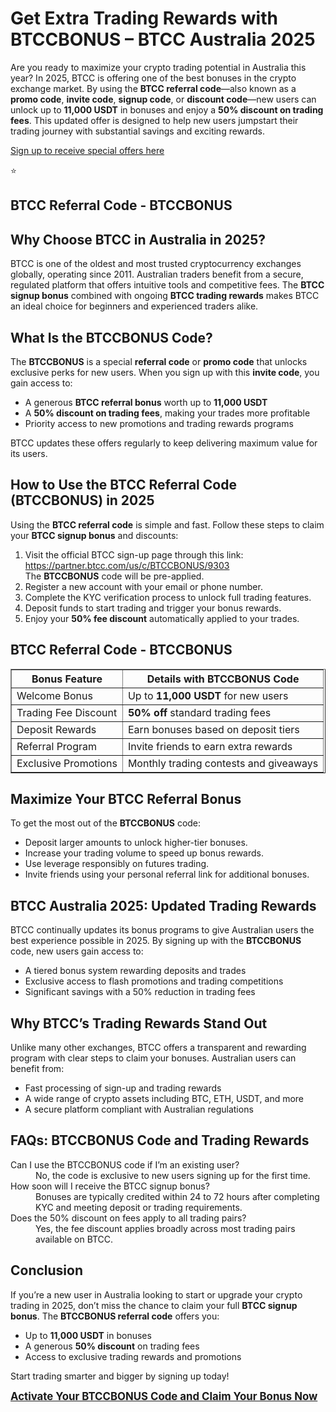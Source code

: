 

<h1>Get Extra Trading Rewards with BTCCBONUS – BTCC Australia 2025</h1>
<p>Are you ready to maximize your crypto trading potential in Australia this year? In 2025, BTCC is offering one of the best bonuses in the crypto exchange market. By using the <strong>BTCC referral code</strong>—also known as a <strong>promo code</strong>, <strong>invite code</strong>, <strong>signup code</strong>, or <strong>discount code</strong>—new users can unlock up to <strong>11,000 USDT</strong> in bonuses and enjoy a <strong>50% discount on trading fees</strong>. This updated offer is designed to help new users jumpstart their trading journey with substantial savings and exciting rewards.</p>
<p><a href="https://partner.btcc.com/us/c/BTCCBONUS/9303" target="_blank">Sign up to receive special offers here</a></p

<img src="https://images.mirror-media.xyz/publication-images/Poz8BlB9BgSoA-3eFI7xG.png?height=500&amp;width=1000" decoding="async" data-nimg="fill" class="css-xah9so" style="position: absolute; inset: 0px; box-sizing: border-box; padding: 0px; border: none; margin: auto; display: block; width: 0px; height: 0px; min-width: 100%; max-width: 100%; min-height: 100%; max-height: 100%;">⭐ 
<h2>BTCC Referral Code - BTCCBONUS</h2>
<h2>Why Choose BTCC in Australia in 2025?</h2>
<p>BTCC is one of the oldest and most trusted cryptocurrency exchanges globally, operating since 2011. Australian traders benefit from a secure, regulated platform that offers intuitive tools and competitive fees. The <strong>BTCC signup bonus</strong> combined with ongoing <strong>BTCC trading rewards</strong> makes BTCC an ideal choice for beginners and experienced traders alike.</p>

<h2>What Is the BTCCBONUS Code?</h2>
<p>The <strong>BTCCBONUS</strong> is a special <strong>referral code</strong> or <strong>promo code</strong> that unlocks exclusive perks for new users. When you sign up with this <strong>invite code</strong>, you gain access to:</p>
<ul>
<li>A generous <strong>BTCC referral bonus</strong> worth up to <strong>11,000 USDT</strong></li>
<li>A <strong>50% discount on trading fees</strong>, making your trades more profitable</li>
<li>Priority access to new promotions and trading rewards programs</li>
</ul>
<p>BTCC updates these offers regularly to keep delivering maximum value for its users.</p>

<h2>How to Use the BTCC Referral Code (BTCCBONUS) in 2025</h2>
<p>Using the <strong>BTCC referral code</strong> is simple and fast. Follow these steps to claim your <strong>BTCC signup bonus</strong> and discounts:</p>
<ol>
<li>Visit the official BTCC sign-up page through this link:<br />
<a href="https://partner.btcc.com/us/c/BTCCBONUS/9303" target="_blank" rel="noopener noreferrer">https://partner.btcc.com/us/c/BTCCBONUS/9303</a><br />
The <strong>BTCCBONUS</strong> code will be pre-applied.</li>
<li>Register a new account with your email or phone number.</li>
<li>Complete the KYC verification process to unlock full trading features.</li>
<li>Deposit funds to start trading and trigger your bonus rewards.</li>
<li>Enjoy your <strong>50% fee discount</strong> automatically applied to your trades.</li>
</ol>

<h2>BTCC Referral Code - BTCCBONUS</h2>
<table border="1" cellpadding="8" cellspacing="0">
<thead>
<tr><th>Bonus Feature</th><th>Details with BTCCBONUS Code</th></tr>
</thead>
<tbody>
<tr><td>Welcome Bonus</td><td>Up to <strong>11,000 USDT</strong> for new users</td></tr>
<tr><td>Trading Fee Discount</td><td><strong>50% off</strong> standard trading fees</td></tr>
<tr><td>Deposit Rewards</td><td>Earn bonuses based on deposit tiers</td></tr>
<tr><td>Referral Program</td><td>Invite friends to earn extra rewards</td></tr>
<tr><td>Exclusive Promotions</td><td>Monthly trading contests and giveaways</td></tr>
</tbody>
</table>

<h2>Maximize Your BTCC Referral Bonus</h2>
<p>To get the most out of the <strong>BTCCBONUS</strong> code:</p>
<ul>
<li>Deposit larger amounts to unlock higher-tier bonuses.</li>
<li>Increase your trading volume to speed up bonus rewards.</li>
<li>Use leverage responsibly on futures trading.</li>
<li>Invite friends using your personal referral link for additional bonuses.</li>
</ul>

<h2>BTCC Australia 2025: Updated Trading Rewards</h2>
<p>BTCC continually updates its bonus programs to give Australian users the best experience possible in 2025. By signing up with the <strong>BTCCBONUS</strong> code, new users gain access to:</p>
<ul>
<li>A tiered bonus system rewarding deposits and trades</li>
<li>Exclusive access to flash promotions and trading competitions</li>
<li>Significant savings with a 50% reduction in trading fees</li>
</ul>

<h2>Why BTCC’s Trading Rewards Stand Out</h2>
<p>Unlike many other exchanges, BTCC offers a transparent and rewarding program with clear steps to claim your bonuses. Australian users can benefit from:</p>
<ul>
<li>Fast processing of sign-up and trading rewards</li>
<li>A wide range of crypto assets including BTC, ETH, USDT, and more</li>
<li>A secure platform compliant with Australian regulations</li>
</ul>

<h2>FAQs: BTCCBONUS Code and Trading Rewards</h2>
<dl>
<dt>Can I use the BTCCBONUS code if I’m an existing user?</dt>
<dd>No, the code is exclusive to new users signing up for the first time.</dd>
<dt>How soon will I receive the BTCC signup bonus?</dt>
<dd>Bonuses are typically credited within 24 to 72 hours after completing KYC and meeting deposit or trading requirements.</dd>
<dt>Does the 50% discount on fees apply to all trading pairs?</dt>
<dd>Yes, the fee discount applies broadly across most trading pairs available on BTCC.</dd>
</dl>

<h2>Conclusion</h2>
<p>If you’re a new user in Australia looking to start or upgrade your crypto trading in 2025, don’t miss the chance to claim your full <strong>BTCC signup bonus</strong>. The <strong>BTCCBONUS referral code</strong> offers you:</p>
<ul>
<li>Up to <strong>11,000 USDT</strong> in bonuses</li>
<li>A generous <strong>50% discount</strong> on trading fees</li>
<li>Access to exclusive trading rewards and promotions</li>
</ul>
<p>Start trading smarter and bigger by signing up today!</p>
<p><a href="https://partner.btcc.com/us/c/BTCCBONUS/9303" target="_blank" rel="noopener noreferrer" style="font-weight:bold; font-size:1.2em;">Activate Your BTCCBONUS Code and Claim Your Bonus Now</a></p>
</body>
</html>

